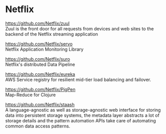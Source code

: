 Netflix
========

https://github.com/Netflix/zuul  
Zuul is the front door for all requests from devices and web sites to the backend of the Netflix streaming application


https://github.com/Netflix/servo  
Netflix Application Monitoring Library


https://github.com/Netflix/suro  
Netflix's distributed Data Pipeline


https://github.com/Netflix/eureka  
AWS Service registry for resilient mid-tier load balancing and failover.

https://github.com/Netflix/PigPen  
Map-Reduce for Clojure

https://github.com/Netflix/staash  
A language-agnostic as well as storage-agnostic web interface for storing data into persistent storage systems, the metadata layer abstracts a lot of storage details and the pattern automation APIs take care of automating common data access patterns.

